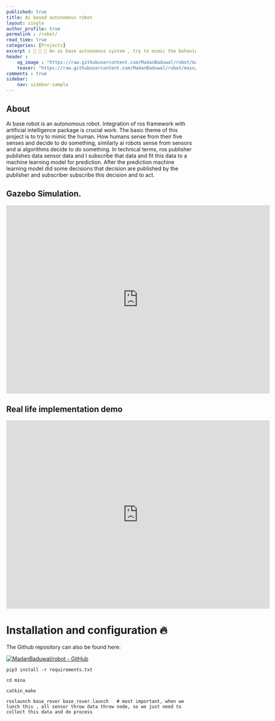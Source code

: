 ```yaml
---
published: true
title: Ai based autonomous robot
layout: single
author_profile: true
permalink : /robot/
read_time: true
categories: [Projects]
excerpt : 🤖 🦾 🦿 An ai base autonomous system , try to mimic the behaviour of human from computer vision.
header :
    og_image : "https://raw.githubusercontent.com/MadanBaduwal/robot/main/robot-image.png"
    teaser: "https://raw.githubusercontent.com/MadanBaduwal/robot/main/robot-image.png"
comments : true
sidebar:
    nav: sidebar-sample
---
```


## About
Ai base robot is an autonomous robot.  Integration of ros framework with artificial intelligence package is crucial work. The basic theme of this project is to try to mimic the human. How humans sense from their five senses and decide to do something, similarly ai robots sense from sensors and ai algorithms decide to do something.
In technical terms, ros publisher publishes data sensor data and I subscribe that data and fit this data to a machine learning model for prediction.
After the prediction machine learning model did some decisions that decision are published by the publisher and subscriber subscribe this decision and to act.

## Gazebo Simulation.
<iframe width="700" height="500" src="https://www.youtube.com/embed/1U3eIhNUA8E" frameborder="0" allow="accelerometer; autoplay; encrypted-media; gyroscope; picture-in-picture" allowfullscreen></iframe>

## Real life implementation demo
<iframe width="700" height="500" src="https://www.youtube.com/embed/p2tP7P1SlUQ" frameborder="0" allow="accelerometer; autoplay; encrypted-media; gyroscope; picture-in-picture" allowfullscreen></iframe>

<br>

# Installation and configuration 🔥

The Github repository can also be found here:

[![MadanBaduwal/robot - GitHub](https://gh-card.dev/repos/MadanBaduwal/robot.svg)](https://github.com/MadanBaduwal/robot)

```shell
pip3 install -r requirements.txt

cd mina

catkin_make

roslaunch base_rover base_rover.launch   # most important, when we lunch this , all sensor throw data throw node, so we just need to collect this data and do process
```
